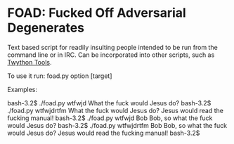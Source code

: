FOAD: Fucked Off Adversarial Degenerates
========================================

Text based script for readily insulting people intended to be run from
the command line or in IRC.  Can be incorporated into other scripts,
such as [Twython Tools](https://github.com/adversary-org/twython-tools).

To use it run: foad.py option [target]

Examples:

bash-3.2$ ./foad.py wtfwjd
What the fuck would Jesus do?
bash-3.2$ ./foad.py wtfwjdrtfm
What the fuck would Jesus do?  Jesus would read the fucking manual!
bash-3.2$ ./foad.py wtfwjd Bob
Bob, so what the fuck would Jesus do?
bash-3.2$ ./foad.py wtfwjdrtfm Bob
Bob, so what the fuck would Jesus do?  Jesus would read the fucking manual!
bash-3.2$ 

